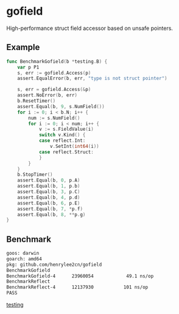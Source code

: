 # gofield

High-performance struct field accessor based on unsafe pointers.

## Example

```go
func BenchmarkGofield(b *testing.B) {
	var p P1
	s, err := gofield.Access(p)
	assert.EqualError(b, err, "type is not struct pointer")

	s, err = gofield.Access(&p)
	assert.NoError(b, err)
	b.ResetTimer()
	assert.Equal(b, 9, s.NumField())
	for i := 0; i < b.N; i++ {
		num := s.NumField()
		for i := 0; i < num; i++ {
			v := s.FieldValue(i)
			switch v.Kind() {
			case reflect.Int:
				v.SetInt(int64(i))
			case reflect.Struct:
			}
		}
	}
	b.StopTimer()
	assert.Equal(b, 0, p.A)
	assert.Equal(b, 1, p.b)
	assert.Equal(b, 3, p.C)
	assert.Equal(b, 4, p.d)
	assert.Equal(b, 6, p.E)
	assert.Equal(b, 7, *p.f)
	assert.Equal(b, 8, **p.g)
}
```

## Benchmark

```sh
goos: darwin
goarch: amd64
pkg: github.com/henrylee2cn/gofield
BenchmarkGofield
BenchmarkGofield-4   	23960054	        49.1 ns/op
BenchmarkReflect
BenchmarkReflect-4   	12137930	       101 ns/op
PASS
```

[testing](./access_test.go)
